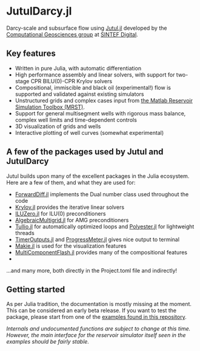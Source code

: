 # JutulDarcy.jl
Darcy-scale and subsurface flow using [Jutul.jl](https://github.com/sintefmath/Jutul.jl) developed by the [Computational Geosciences group](https://www.sintef.no/en/digital/departments-new/applied-mathematics/computational-geoscience/) at [SINTEF Digital](https://www.sintef.no/en/digital/).

## Key features
- Written in pure Julia, with automatic differentiation
- High performance assembly and linear solvers, with support for two-stage CPR BILU(0)-CPR Krylov solvers
- Compositional, immiscible and black oil (experimental!) flow is supported and validated against existing simulators
- Unstructured grids and complex cases input from [the Matlab Reservoir Simulation Toolbox (MRST)](https://www.mrst.no).
- Support for general multisegment wells with rigorous mass balance, complex well limits and time-dependent controls
- 3D visualization of grids and wells
- Interactive plotting of well curves (somewhat experimental)

## A few of the packages used by Jutul and JutulDarcy
Jutul builds upon many of the excellent packages in the Julia ecosystem. Here are a few of them, and what they are used for:
- [ForwardDiff.jl](https://github.com/JuliaDiff/ForwardDiff.jl) implements the Dual number class used throughout the code
- [Krylov.jl](https://github.com/JuliaSmoothOptimizers/Krylov.jl) provides the iterative linear solvers
- [ILUZero.jl](https://github.com/mcovalt/ILUZero.jl/blob/master/src/ILUZero.jl) for ILU(0) preconditioners
- [AlgebraicMultigrid.jl](https://github.com/JuliaLinearAlgebra/AlgebraicMultigrid.jl) for AMG preconditioners
- [Tullio.jl](https://github.com/mcabbott/Tullio.jl) for automatically optimized loops and [Polyester.jl]() for lightweight threads
- [TimerOutputs.jl](https://github.com/KristofferC/TimerOutputs.jl) and [ProgressMeter.jl](https://github.com/timholy/ProgressMeter.jl) gives nice output to terminal 
- [Makie.jl](https://makie.juliaplots.org/) is used for the visualization features
- [MultiComponentFlash.jl](https://github.com/moyner/MultiComponentFlash.jl) provides many of the compositional features
- 
...and many more, both directly in the Project.toml file and indirectly!

## Getting started
As per Julia tradition, the documentation is mostly missing at the moment. This can be considered an early beta release. If you want to test the package, please start from one of the [examples found in this repository](https://github.com/sintefmath/JutulExamples.jl).

*Internals and undocumented functions are subject to change at this time. However, the main interface for the reservoir simulator itself seen in the examples should be fairly stable.*
